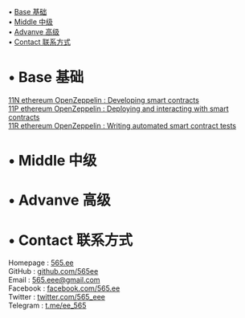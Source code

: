 • [Base 基础](#index1)  
• [Middle 中级](#index2)  
• [Advanve 高级](#index3)  
• [Contact 联系方式](#index99)  

# <span id='index1'>• Base 基础</span>  
[11N ethereum OpenZeppelin : Developing smart contracts](https://github.com/565ee/OpenZeppelin_EN/blob/main/doc/11N%20ethereum%20OpenZeppelin%20:%20Developing%20smart%20contracts.md)         
[11P ethereum OpenZeppelin : Deploying and interacting with smart contracts](https://github.com/565ee/OpenZeppelin_EN/blob/main/doc/11P%20ethereum%20OpenZeppelin%20:%20Deploying%20and%20interacting%20with%20smart%20contracts.md)         
[11R ethereum OpenZeppelin : Writing automated smart contract tests](https://github.com/565ee/OpenZeppelin_EN/blob/main/doc/11R%20ethereum%20OpenZeppelin%20:%20Writing%20automated%20smart%20contract%20tests.md)         

# <span id='index2'>• Middle 中级</span>  

# <span id='index3'>• Advanve 高级</span>  

# <span id='index99'>• Contact 联系方式</span>  
Homepage   : [565.ee](https://565.ee)  
GitHub     : [github.com/565ee](https://github.com/565ee)  
Email      : 565.eee@gmail.com  
Facebook   : [facebook.com/565.ee](https://facebook.com/565.ee)  
Twitter    : [twitter.com/565_eee](https://twitter.com/565_eee)  
Telegram   : [t.me/ee_565](https://t.me/ee_565) 
